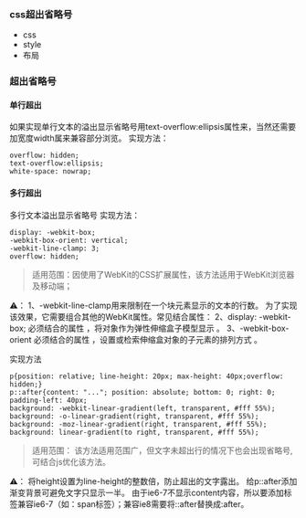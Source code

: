 ### css超出省略号
- css
- style
- 布局

### 超出省略号
#### 单行超出
如果实现单行文本的溢出显示省略号用text-overflow:ellipsis属性来，当然还需要加宽度width属来兼容部分浏览。
实现方法：
```less
overflow: hidden;
text-overflow:ellipsis;
white-space: nowrap;
```
#### 多行超出
多行文本溢出显示省略号
实现方法：
```less
display: -webkit-box;
-webkit-box-orient: vertical;
-webkit-line-clamp: 3;
overflow: hidden;
```
>适用范围：因使用了WebKit的CSS扩展属性，该方法适用于WebKit浏览器及移动端；

⚠️：
1、-webkit-line-clamp用来限制在一个块元素显示的文本的行数。 为了实现该效果，它需要组合其他的WebKit属性。常见结合属性：
2、display: -webkit-box; 必须结合的属性 ，将对象作为弹性伸缩盒子模型显示 。
3、-webkit-box-orient 必须结合的属性 ，设置或检索伸缩盒对象的子元素的排列方式 。

实现方法
```less
p{position: relative; line-height: 20px; max-height: 40px;overflow: hidden;}
p::after{content: "..."; position: absolute; bottom: 0; right: 0; padding-left: 40px;
background: -webkit-linear-gradient(left, transparent, #fff 55%);
background: -o-linear-gradient(right, transparent, #fff 55%);
background: -moz-linear-gradient(right, transparent, #fff 55%);
background: linear-gradient(to right, transparent, #fff 55%);
```

>适用范围： 该方法适用范围广，但文字未超出行的情况下也会出现省略号,可结合js优化该方法。

⚠️： 
将height设置为line-height的整数倍，防止超出的文字露出。
给p::after添加渐变背景可避免文字只显示一半。
由于ie6-7不显示content内容，所以要添加标签兼容ie6-7（如：span标签）；兼容ie8需要将::after替换成:after。

